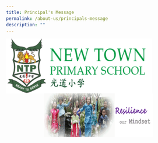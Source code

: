 ```yaml
---
title: Principal's Message
permalink: /about-us/principals-message
description: ""
---
```

<img src="/images/logosub.png" style="width:400px;height:150px;margin-left:0px;" align = "left">

<img src="/images/Header%20GIF.gif" style="width:300px;height:120px;margin-right:100px;" align = "right">